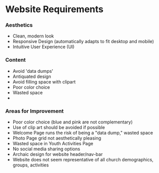 # Website Requirements
### Aesthetics
* Clean, modern look
* Responsive Design (automatically adapts to fit desktop and mobile)
* Intuitive User Experience (UI)

### Content

* Avoid 'data dumps'
* Antiquated design
* Avoid filling space with clipart
* Poor color choice
* Wasted space
* 
### Areas for Improvement
* Poor color choice (blue and pink are not complementary)
* Use of clip art should be avoided if possible
* Welcome Page runs the risk of being a "data dump," wasted space
* Photo Page grid not aesthetically pleasing
* Wasted space in Youth Activities Page
* No social media sharing options
* Archaic design for website header/nav-bar
* Website does not seem representative of all church demographics, groups, activities





